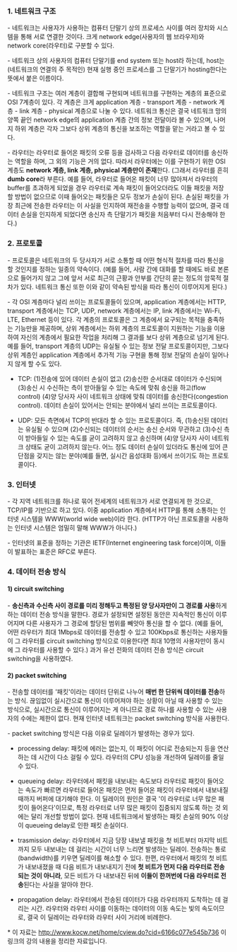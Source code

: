### 1. 네트워크 구조

\- 네트워크는 사용자가 사용하는 컴퓨터 단말기 상의 프로세스 사이를 여러 장치와 시스템을 통해 서로 연결한 것이다. 크게 network edge(사용자의 웹 브라우저)와 network core(라우터)로 구분할 수 있다. 

\- 네트워크 상의 사용자의 컴퓨터 단말기를 end system 또는 host라 하는데, host는 (네트워크의 연결의 주 목적인) 현재 실행 중인 프로세스를 그 단말기가 hosting한다는 뜻에서 붙은 이름이다.

\- 네트워크 구조는 여러 계층이 결합해 구현되며 네트워크를 구현하는 계층의 표준으로 OSI 7계층이 있다. 각 계층은 크게 application 계층 - transport 계층 - network 계층 - link 계층 - physical 계층으로 나눌 수 있다. 네트워크 통신은 결국 네트워크 망의 양쪽 끝인 network edge의 application 계층 간의 정보 전달이라 볼 수 있으며, 나머지 하위 계층은 각자 그보다 상위 계층의 통신을 보조하는 역할을 맡는 거라고 볼 수 있다. 

\- 라우터는 라우터로 들어온 패킷의 오류 등을 검사하고 다음 라우터로 데이터를 송신하는 역할을 하며, 그 외의 기능은 거의 없다. 따라서 라우터에는 이를 구현하기 위한 OSI 계층도 **network 계층, link 계층, physical 계층만이 존재**한다. (그래서 라우터를 흔히 **dumb core**라 부른다. 예를 들어, 라우터로 들어온 패킷이 너무 많아져서 라우터의 buffer를 초과하게 되었을 경우 라우터로 계속 패킷이 들어오더라도 이들 패킷을 저장할 방법이 없으므로 이때 들어오는 패킷들은 모두 정보가 손실이 된다. 손실된 패킷을 가장 최근에 전송한 라우터는 이 사실을 인지하여 재전송을 수행할 능력이 없으며, 결국 데이터 손실을 인지하게 되었다면 송신자 측 단말기가 패킷을 처음부터 다시 전송해야 한다.)


### 2. 프로토콜

\- 프로토콜은 네트워크의 두 당사자가 서로 소통할 때 어떤 형식적 절차를 따라 통신을 할 것인지를 정하는 일종의 약속이다. (예를 들어, 사람 간에 대화를 할 때에도 바로 본론으로 들어가지 않고 그에 앞서 서로 최근의 근황과 안부를 간단히 묻는 정도의 암묵적 절차가 있다. 네트워크 통신 또한 이와 같이 약속된 방식을 따라 통신이 이루어지게 된다.) 

\- 각 OSI 계층마다 널리 쓰이는 프로토콜들이 있으며, application 계층에서는 HTTP, transport 계층에서는 TCP, UDP, network 계층에서는 IP, link 계층에서는 Wi-Fi, LTE, Ethernet 등이 있다. 각 계층의 프로토콜은 그 계층에서 요구되는 목적을 충족하는 기능만을 제공하며, 상위 계층에서는 하위 계층의 프로토콜이 지원하는 기능을 이용하여 자신의 계층에서 필요한 작업을 처리해 그 결과를 보다 상위 계층으로 넘기게 된다. 예를 들어, transport 계층의 UDP는 유실될 수 있는 정보 전달 프로토콜이지만, 그보다 상위 계층인 application 계층에서 추가적 기능 구현을 통해 정보 전달의 손실이 일어나지 않게 할 수도 있다.

- TCP: (1)전송에 있어 데이터 손실이 없고 (2)송신한 순서대로 데이터가 수신되며 (3)송신 시 수신하는 측이 받아들일 수 있는 속도에 맞춰 송신을 하고(flow control) (4)양 당사자 사이 네트워크 상태에 맞춰 데이터를 송신한다(congestion control). 데이터 손실이 있어서는 안되는 분야에서 널리 쓰이는 프로토콜이다.

- UDP: 모든 측면에서 TCP의 반대라 할 수 있는 프로토콜이다. 즉, (1)송신된 데이터는 유실될 수 있으며 (2)수신되는 데이터의 순서는 송신 순서와 무관하고 (3)수신 측이 받아들일 수 있는 속도를 굳이 고려하지 않고 송신하며 (4)양 당사자 사이 네트워크 상태도 굳이 고려하지 않는다. 어느 정도 데이터 손실이 있더라도 통신에 있어 큰 단점을 갖지는 않는 분야(예를 들면, 실시간 음성대화 등)에서 쓰이기도 하는 프로토콜이다.




### 3. 인터넷

\- 각 지역 네트워크를 하나로 묶어 전세계의 네트워크가 서로 연결되게 한 것으로, TCP/IP를 기반으로 하고 있다. 이중 application 계층에서 HTTP를 통해 소통하는 인터넷 시스템을 WWW(world wide web)이라 한다. (HTTP가 아닌 프로토콜을 사용하는 인터넷 시스템은 엄밀히 말해 WWW가 아니다.)


\- 인터넷의 표준을 정하는 기관은 IETF(Internet engineering task force)이며, 이들이 발표하는 표준은 RFC로 부른다.






### 4. 데이터 전송 방식

#### 1) circuit switching

\- **송신측과 수신측 사이 경로를 미리 정해두고 특정된 양 당사자만이 그 경로를 사용**하게 하는 데이터 전송 방식을 말한다. 경로가 설정되면 설정된 동안은 지속적인 통신이 이루어지며 다른 사용자가 그 경로에 할당된 범위를 빼앗아 통신을 할 수 없다. (예를 들어, 어떤 라우터가 최대 1Mbps로 데이터를 전송할 수 있고 100Kbps로 통신하는 사용자들이 그 라우터를 circuit switching 방식으로 이용한다면 최대 10명의 사용자만이 동시에 그 라우터를 사용할 수 있다.) 과거 유선 전화의 데이터 전송 방식은 circuit switching을 사용하였다.


#### 2) packet switching

\- 전송할 데이터를 '패킷'이라는 데이터 단위로 나누어 **매번 한 단위씩 데이터를 전송**하는 방식. 끊임없이 실시간으로 통신이 이루어져야 하는 상황이 아닐 때 사용할 수 있는 방식으로, 실시간으로 통신이 이루어지는 게 아니므로 경로 하나를 사용할 수 있는 사용자의 수에는 제한이 없다. 현재 인터넷 네트워크는 packet switching 방식을 사용한다.

\- packet switching 방식은 다음 이유로 딜레이가 발생하는 경우가 있다.

- processing delay: 패킷에 에러는 없는지, 이 패킷이 어디로 전송되는지 등을 연산하는 데 시간이 다소 걸릴 수 있다. 라우터의 CPU 성능을 개선하여 딜레이를 줄일 수 있다.

- queueing delay: 라우터에서 패킷을 내보내는 속도보다 라우터로 패킷이 들어오는 속도가 빠르면 라우터로 들어온 패킷은 먼저 들어온 패킷이 라우터에서 내보내질 때까지 버퍼에 대기해야 한다. 이 딜레이의 원인은 결국 '이 라우터로 너무 많은 패킷이 들어온다'이므로, 특정 라우터로 너무 많은 패킷이 집중되지 않도록 하는 것 외에는 달리 개선할 방법이 없다. 현재 네트워크에서 발생하는 패킷 손실의 90% 이상이 queueing delay로 인한 패킷 손실이다.

- trasmission delay: 라우터에서 지금 당장 내보낼 패킷을 첫 비트부터 마지막 비트까지 모두 내보내는 데 걸리는 시간이 너무 느리면 발생하는 딜레이. 전송하는 통로(bandwidth)를 키우면 딜레이를 해소할 수 있다. 한편, 라우터에서 패킷의 첫 비트가 내보내졌을 때 다음 비트가 내보내지기 전에 **첫 비트가 먼저 다음 라우터로 전송되는 것이 아니라**, 모든 비트가 다 내보내진 뒤에 **이들이 한꺼번에 다음 라우터로 전송**된다는 사실을 알아야 한다.

- propagation delay: 라우터에서 전송된 데이터가 다음 라우터까지 도착하는 데 걸리는 시간. 라우터와 라우터 사이를 이동하는 데이터의 이동 속도는 빛의 속도이므로, 결국 이 딜레이는 라우터와 라우터 사이 거리에 비례한다. 


\* 이 자료는 <http://www.kocw.net/home/cview.do?cid=6166c077e545b736> 이 링크의 강의 내용을 정리한 자료입니다.